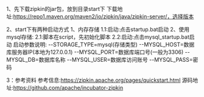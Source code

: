 1、先下载zipkin的jar包，放到目录start下
    下载地址:https://repo1.maven.org/maven2/io/zipkin/java/zipkin-server/，选择版本

2、start下有两种启动方式
    1、内存存储
       1.1:启动:点击startup.bat启动
    2、使用mysql存储:
       2.1:脚本在script，先初始化脚本
       2.2:启动:点击mysql_startup.bat启动
           启动参数说明:
            --STORAGE_TYPE=mysql(存储类型)
            --MYSQL_HOST=数据库服务器IP(本地为127.0.0.1) 
            --MYSQL_PORT=数据库端口号(一般为3306)
            --MYSQL_DB=数据库名称 
            --MYSQL_USER=数据库访问账号 
            --MYSQL_PASS=密码

3：参考资料
 参考信息:https://zipkin.apache.org/pages/quickstart.html
 源码地址:https://github.com/apache/incubator-zipkin
    
